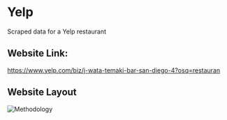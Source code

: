 # Yelp
Scraped data for a Yelp restaurant

## Website Link: 
https://www.yelp.com/biz/j-wata-temaki-bar-san-diego-4?osq=restauran

## Website Layout
![Methodology](https://github.com/ashishtomar99/codestack/blob/master/Web%20Scraping/yelp/yelp.PNG)

